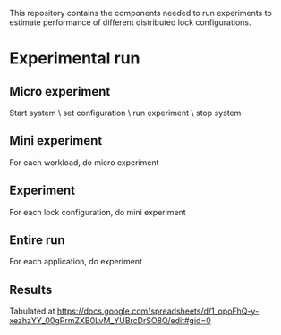 This repository contains the components needed to run experiments to estimate performance of different distributed lock configurations.

# Experimental run

## Micro experiment
Start system \\
set configuration \\
run experiment \\
stop system

## Mini experiment
For each workload, do micro experiment

## Experiment
For each lock configuration, do mini experiment

## Entire run
For each application, do experiment

## Results
Tabulated at https://docs.google.com/spreadsheets/d/1_opoFhQ-y-xezhzYY_00gPrmZXB0LvM_YUBrcDrSO8Q/edit#gid=0